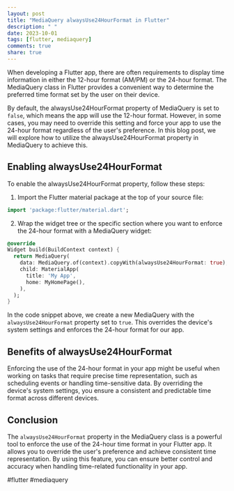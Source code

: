 ```yaml
---
layout: post
title: "MediaQuery alwaysUse24HourFormat in Flutter"
description: " "
date: 2023-10-01
tags: [flutter, mediaquery]
comments: true
share: true
---
```


When developing a Flutter app, there are often requirements to display time information in either the 12-hour format (AM/PM) or the 24-hour format. The MediaQuery class in Flutter provides a convenient way to determine the preferred time format set by the user on their device. 

By default, the alwaysUse24HourFormat property of MediaQuery is set to `false`, which means the app will use the 12-hour format. However, in some cases, you may need to override this setting and force your app to use the 24-hour format regardless of the user's preference. In this blog post, we will explore how to utilize the alwaysUse24HourFormat property in MediaQuery to achieve this.

## Enabling alwaysUse24HourFormat

To enable the alwaysUse24HourFormat property, follow these steps:

1. Import the Flutter material package at the top of your source file:

```dart
import 'package:flutter/material.dart';
```

2. Wrap the widget tree or the specific section where you want to enforce the 24-hour format with a MediaQuery widget:

```dart
@override
Widget build(BuildContext context) {
  return MediaQuery(
    data: MediaQuery.of(context).copyWith(alwaysUse24HourFormat: true),
    child: MaterialApp(
      title: 'My App',
      home: MyHomePage(),
    ),
  );
}
```

In the code snippet above, we create a new MediaQuery with the `alwaysUse24HourFormat` property set to `true`. This overrides the device's system settings and enforces the 24-hour format for our app.

## Benefits of alwaysUse24HourFormat

Enforcing the use of the 24-hour format in your app might be useful when working on tasks that require precise time representation, such as scheduling events or handling time-sensitive data. By overriding the device's system settings, you ensure a consistent and predictable time format across different devices.

## Conclusion

The `alwaysUse24HourFormat` property in the MediaQuery class is a powerful tool to enforce the use of the 24-hour time format in your Flutter app. It allows you to override the user's preference and achieve consistent time representation. By using this feature, you can ensure better control and accuracy when handling time-related functionality in your app.

#flutter #mediaquery